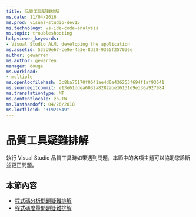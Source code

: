 ```yaml
---
title: 品質工具疑難排解
ms.date: 11/04/2016
ms.prod: visual-studio-dev15
ms.technology: vs-ide-code-analysis
ms.topic: troubleshooting
helpviewer_keywords:
- Visual Studio ALM, developing the application
ms.assetid: 535b9e67-ce9e-4a3e-8d28-9365f257036e
author: gewarren
ms.author: gewarren
manager: douge
ms.workload:
- multiple
ms.openlocfilehash: 3c8ba75170f0641ae4d0a436253f694f1af93641
ms.sourcegitcommit: e13e61ddea6032a8282abe16131d9e136a927984
ms.translationtype: MT
ms.contentlocale: zh-TW
ms.lasthandoff: 04/26/2018
ms.locfileid: "31921549"
---
```

# <a name="troubleshooting-quality-tools"></a>品質工具疑難排解

執行 Visual Studio 品質工具時如果遇到問題，本節中的各項主題可以協助您診斷並更正問題。

## <a name="in-this-section"></a>本節內容

- [程式碼分析問題疑難排解](../code-quality/troubleshooting-code-analysis-issues.md)
- [程式碼度量問題疑難排解](../code-quality/troubleshooting-code-metrics-issues.md)